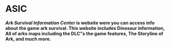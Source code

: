 # ASIC
**_Ark Survival Information Center_ is website were you can access info about the game ark survival. This website includes Dinosaur information, All of arks maps including the DLC"s the game features, The Storyline of Ark, and much more.**
